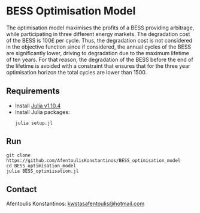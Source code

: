 # BESS Optimisation Model

The optimisation model maximises the profits of a BESS providing arbitrage, while participating in three different energy markets. 
The degradation cost of the BESS is 100£ per cycle. Thus, the degradation cost is not considered in the objective function since if considered, the annual cycles of the BESS are significantly lower, driving to degradation due to the maximum lifetime of ten years. For that reason, the degradation of the BESS before the end of the lifetime is avoided with a constraint that ensures that for the three year optimisation horizon the total cycles are lower than 1500.

## Requirements

- Install [Julia v1.10.4](https://julialang.org/downloads/platform/)
- Install Julia packages:
    ```
    julia setup.jl
    ```

## Run

``` 
git clone https://github.com/AfentoulisKonstantinos/BESS_optimisation_model
cd BESS_optimisation_model
julia BESS_optimiisation.jl
```

## Contact
Afentoulis Konstantinos: kwstasafentoulis@hotmail.com
